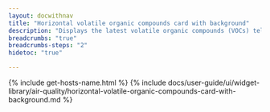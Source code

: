 ```yaml
---
layout: docwithnav
title: "Horizontal volatile organic compounds card with background"
description: "Displays the latest volatile organic compounds (VOCs) telemetry in a scalable horizontal layout with the background image."
breadcrumbs: "true"
breadcrumbs-steps: "2"
hidetoc: "true"

---
```

{% include get-hosts-name.html %}
{% include docs/user-guide/ui/widget-library/air-quality/horizontal-volatile-organic-compounds-card-with-background.md %}
